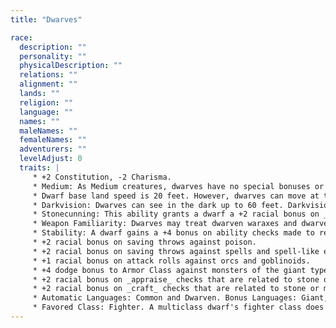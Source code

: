 ```yaml
---
title: "Dwarves"

race:
  description: ""
  personality: ""
  physicalDescription: ""
  relations: ""
  alignment: ""
  lands: ""
  religion: ""
  language: ""
  names: ""
  maleNames: ""
  femaleNames: ""
  adventurers: ""
  levelAdjust: 0
  traits: |
     * +2 Constitution, -2 Charisma.
     * Medium: As Medium creatures, dwarves have no special bonuses or penalties due to their size.
     * Dwarf base land speed is 20 feet. However, dwarves can move at this speed even when wearing medium or heavy armor or when carrying a medium or heavy load (unlike other creatures, whose speed is reduced in such situations).
     * Darkvision: Dwarves can see in the dark up to 60 feet. Darkvision is black and white only, but it is otherwise like normal sight, and dwarves can function just fine with no light at all.
     * Stonecunning: This ability grants a dwarf a +2 racial bonus on _search_ checks to notice unusual stonework, such as sliding walls, stonework traps, new construction (even when built to match the old), unsafe stone surfaces, shaky stone ceilings, and the like. Something that isn't stone but that is disguised as stone also counts as unusual stonework. A dwarf who merely comes within 10 feet of unusual stonework can make a _search_ check as if he were actively searching, and a dwarf can use the _search_ skill to find stonework traps as a rogue can. A dwarf can also intuit depth, sensing his approximate depth underground as naturally as a human can sense which way is up.
     * Weapon Familiarity: Dwarves may treat dwarven waraxes and dwarven urgroshes as martial weapons, rather than exotic weapons.
     * Stability: A dwarf gains a +4 bonus on ability checks made to resist being bull rushed or tripped when standing on the ground (but not when climbing, flying, riding, or otherwise not standing firmly on the ground).
     * +2 racial bonus on saving throws against poison.
     * +2 racial bonus on saving throws against spells and spell-like effects.
     * +1 racial bonus on attack rolls against orcs and goblinoids.
     * +4 dodge bonus to Armor Class against monsters of the giant type. Any time a creature loses its Dexterity bonus (if any) to Armor Class, such as when it's caught flat-footed, it loses its dodge bonus, too.
     * +2 racial bonus on _appraise_ checks that are related to stone or metal items.
     * +2 racial bonus on _craft_ checks that are related to stone or metal.
     * Automatic Languages: Common and Dwarven. Bonus Languages: Giant, Gnome, Goblin, Orc, Terran, and Undercommon.
     * Favored Class: Fighter. A multiclass dwarf's fighter class does not count when determining whether he takes an experience point penalty for multiclassing
---
```

